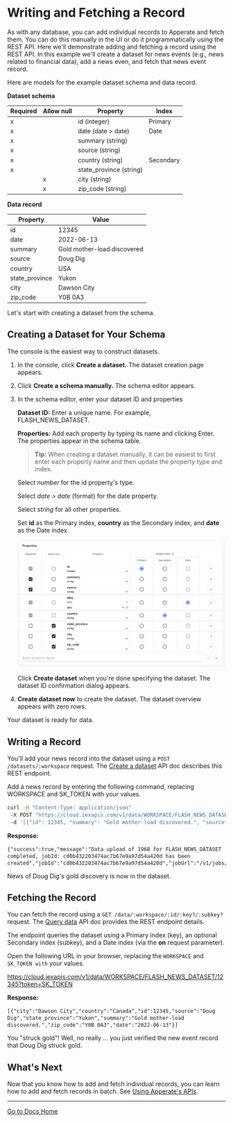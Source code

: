 # Writing and Fetching a Record

As with any database, you can add individual records to Apperate and fetch them. You can do this manually in the UI or do it programmatically using the REST API. Here we'll demonstrate adding and fetching a record using the REST API. In this example we'll create a dataset for news events (e.g., news related to financial data), add a news even, and fetch that news event record.

Here are models for the example dataset schema and data record.

**Dataset schema**

| Required | Allow null | Property | Index |
| -------- | ---------- | -------- | ----- |
| x |   | id (integer)            | Primary |
| x |   | date (date > date)      | Date |
| x |   | summary (string)        |  |
| x |   | source (string)         |  |
| x |   | country (string)        | Secondary |
| x |   | state_province (string) |  |
|   | x | city (string)           |  |
|   | x | zip_code (string)       |  |

**Data record**

| **Property**   | **Value** |
| -------------- | --------------------------- |
| id             | 12345 |
| date           | 2022-06-13 |
| summary        | Gold mother-load discovered |
| source         | Doug Dig |
| country        | USA |
| state_province | Yukon |
| city           | Dawson City |
| zip_code       | Y0B 0A3 |

Let's start with creating a dataset from the schema.

## Creating a Dataset for Your Schema

The console is the easiest way to construct datasets.

1. In the console, click **Create a dataset.** The dataset creation page appears.

1. Click **Create a schema manually.** The schema editor appears.

1. In the schema editor, enter your dataset ID and properties
    
    **Dataset ID:** Enter a unique name. For example, FLASH_NEWS_DATASET. 
    
    **Properties:**
    Add each property by typing its name and clicking Enter. The properties appear in the schema table.

    > **Tip:** When creating a dataset manually, it can be easiest to first enter each property name and then update the property type and index.

    Select *number* for the id property's type.

    Select *date > date* (format) for the date property.

    Select *string* for all other properties.
    
    Set **id** as the Primary index, **country** as the Secondary index, and **date** as the Date index.
    
    ![](./writing-and-fetching-a-record/write-fetch-record-schema.png)
    
    Click **Create dataset** when you're done specifying the dataset. The dataset ID confirmation dialog appears.
    

1. **Create dataset now** to create the dataset. The dataset overview appears with zero rows.

Your dataset is ready for data.

## Writing a Record

You'll add your news record into the dataset using a `POST /datasets/:workspace` request. The [Create a dataset](https://iexcloud.io/docs/datasets-api/create-a-dataset) API doc describes this REST endpoint.

Add a news record by entering the following command, replacing WORKSPACE and SK_TOKEN with your values.

```bash
curl -H "Content-Type: application/json" 
 -X POST "https://cloud.iexapis.com/v1/data/WORKSPACE/FLASH_NEWS_DATASET?token=SK_TOKEN" 
 -d '[{"id": 12345, "summary": "Gold mother-load discovered.", "source": "Doug Dig", "country": "Canada", "state_province": "Yukon", "city": "Dawson City", "zip_code": "Y0B 0A3", "date": "2022-06-13"}]'
```

**Response:**

```
{"success":true,"message":"Data upload of 196B for FLASH_NEWS_DATASET completed, jobId: cd0b432203474ac7b67e9a97d54a420d has been created","jobId":"cd0b432203474ac7b67e9a97d54a420d","jobUrl":"/v1/jobs/MY/ingest/cd0b432203474ac7b67e9a97d54a420d"}
```

News of Doug Dig's gold discovery is now in the dataset.

## Fetching the Record

You can fetch the record using a `GET /data/:workspace/:id/:key?/:subkey?` request. The [Query data](https://iexcloud.io/docs/datasets-api/query-data) API doc provides the REST endpoint details. 

The endpoint queries the dataset using a Primary index (key), an optional Secondary index (subkey), and a Date index (via the **on** request parameter).

Open the following URL in your browser, replacing the `WORKSPACE` and `SK_TOKEN with` your values. 

https://cloud.iexapis.com/v1/data/WORKSPACE/FLASH_NEWS_DATASET/12345?token=SK_TOKEN

**Response:**

```
[{"city":"Dawson City","country":"Canada","id":12345,"source":"Doug Dig","state_province":"Yukon","summary":"Gold mother-load discovered.","zip_code":"Y0B 0A3","date":"2022-06-13"}]
```

You "struck gold"! Well, no really ... you just verified the new event record that Doug Dig struck gold.

## What's Next

Now that you know how to add and fetch individual records, you can learn how to add and fetch records in batch. See [Using Apperate's APIs](../interacting-with-your-data/apperate-api-basics.md).

---
[Go to Docs Home](https://github.com/iexcloud/docs/blob/main/README.md)
